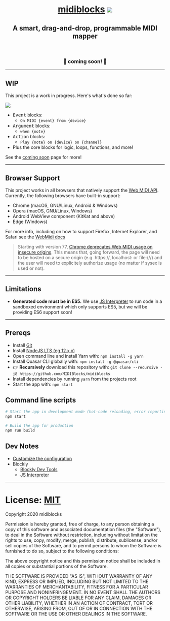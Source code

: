 <div align="center">
  <h1><a href="https://midiblocks.com">midiblocks</a> <a href="https://github.com/google/blockly"><img src="https://tinyurl.com/built-on-blockly"></a></h1>
  <h2>A smart, drag-and-drop, programmable MIDI mapper</h2>
  <br>
  <h3>🚧 coming soon! 🚧</h3>
</div>

---

## WIP

This project is a work in progress. Here's what's done so far:

![](https://149476186.v2.pressablecdn.com/wp-content/uploads/2020/08/Annotation-2020-08-29-183739.jpg)

- <kbd>Event</kbd> blocks:
  - `On MIDI {event} from {device}`
- <kbd>Argument</kbd> blocks:
  - `when {note}`
- <kbd>Action</kbd> blocks:
  - `Play {note} on {device} on {channel}`
- Plus the core blocks for logic, loops, functions, and more!


See the [coming soon](https://midiblocks.com) page for more!

---

## Browser Support
This project works in all browsers that natively support the [Web MIDI API](https://webaudio.github.io/web-midi-api/). Currently, the following browsers have built-in support:

- Chrome (macOS, GNU/Linux, Android & Windows)
- Opera (macOS, GNU/Linux, Windows)
- Android WebView component (KitKat and above)
- Edge (Windows)

For more info, including on how to support Firefox, Internet Explorer, and Safari see the [WebMidi docs](https://github.com/djipco/webmidi#browser-support)

> Starting with version 77, [Chrome deprecates Web MIDI usage on insecure origins](https://www.chromestatus.com/feature/5138066234671104). This means that, going forward, the page will need to be hosted on a secure origin (e.g. https://, localhost: or file:///) and the user will need to explicitely authorize usage (no matter if sysex is used or not).

---

## Limitations

- **Generated code must be in ES5.** We use [JS Interpreter](https://github.com/NeilFraser/JS-Interpreter) to run code in a sandboxed environment which only supports ES5, but we will be providing ES6 support soon!

---

## Prereqs
- Install [Git](https://git-scm.com/downloads)
- Install [NodeJS LTS (eg 12.x.x)](https://nodejs.org/en/)
- Open command line and install Yarn with: `npm install -g yarn`
- Install Quasar CLI globally with: `npm install -g @quasar/cli`
- 👉 **Recursively** download this repository with: `git clone --recursive -j8 https://github.com/MIDIBlocks/midiblocks`
- Install dependencies by running `yarn` from the projects root
- Start the app with: `npm start`

## Command line scripts
```bash
# Start the app in development mode (hot-code reloading, error reporting, etc.)
npm start

# Build the app for production
npm run build
```

## Dev Notes
- [Customize the configuration](https://quasar.dev/quasar-cli/quasar-conf-js)
- Blockly
  - [Blockly Dev Tools](https://blockly-demo.appspot.com/static/demos/blockfactory/index.html)
  - [JS Interpreter](https://neil.fraser.name/software/JS-Interpreter/docs.html)

---

# License: [MIT](https://opensource.org/licenses/MIT)

Copyright 2020 midiblocks

Permission is hereby granted, free of charge, to any person obtaining a copy of this software and associated documentation files (the "Software"), to deal in the Software without restriction, including without limitation the rights to use, copy, modify, merge, publish, distribute, sublicense, and/or sell copies of the Software, and to permit persons to whom the Software is furnished to do so, subject to the following conditions:

The above copyright notice and this permission notice shall be included in all copies or substantial portions of the Software.

THE SOFTWARE IS PROVIDED "AS IS", WITHOUT WARRANTY OF ANY KIND, EXPRESS OR IMPLIED, INCLUDING BUT NOT LIMITED TO THE WARRANTIES OF MERCHANTABILITY, FITNESS FOR A PARTICULAR PURPOSE AND NONINFRINGEMENT. IN NO EVENT SHALL THE AUTHORS OR COPYRIGHT HOLDERS BE LIABLE FOR ANY CLAIM, DAMAGES OR OTHER LIABILITY, WHETHER IN AN ACTION OF CONTRACT, TORT OR OTHERWISE, ARISING FROM, OUT OF OR IN CONNECTION WITH THE SOFTWARE OR THE USE OR OTHER DEALINGS IN THE SOFTWARE.